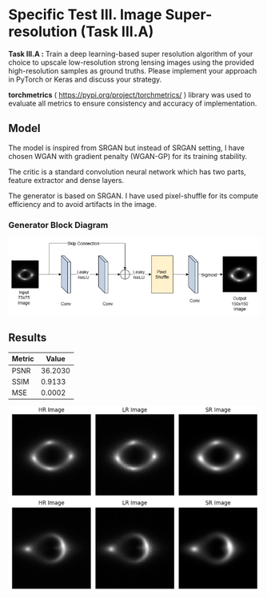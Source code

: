 # Specific Test III. Image Super-resolution (Task III.A)


**Task III.A :** Train a deep learning-based super resolution algorithm of your choice to upscale low-resolution strong lensing images using the provided high-resolution samples as ground truths. Please implement your approach in PyTorch or Keras and discuss your strategy.


**torchmetrics** ( https://pypi.org/project/torchmetrics/ ) library was used to evaluate all metrics to ensure consistency and accuracy of implementation.


## Model
The model is inspired from SRGAN but instead of SRGAN setting, I have chosen WGAN with gradient penalty (WGAN-GP) for its training stability. 

The critic is a standard convolution neural network which has two parts, feature extractor and dense layers.

The generator is based on SRGAN. I have used pixel-shuffle for its compute efficiency and to avoid artifacts in the image.



### Generator Block Diagram
![Generator](generator_gsoc25.drawio.png)

## Results

| Metric | Value |
|--|--|
| PSNR | 36.2030 |
| SSIM | 0.9133 |
| MSE | 0.0002 |


![Output](output_task_3A.png)

